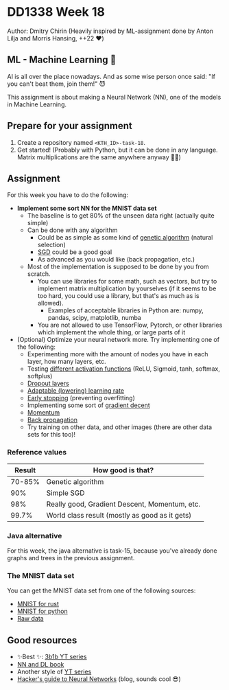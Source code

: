 # DD1338 Week 18

Author: Dmitry Chirin
(Heavily inspired by ML-assignment done by Anton Lilja and Morris Hansing, ++22 ❤️)

## ML - Machine Learning 🤖
AI is all over the place nowadays. And as some wise person once said: "If you can't beat them, join them!" 😈

This assignment is about making a Neural Network (NN), one of the models in Machine Learning.

## Prepare for your assignment

1) Create a repository named `<KTH_ID>-task-18`.
2) Get started! (Probably with Python, but it can be done in any language. 
Matrix multiplications are the same anywhere anyway 🤷‍♂️)

## Assignment

For this week you have to do the following:
- **Implement some sort NN for the MNIST data set**
  - The baseline is to get 80% of the unseen data right (actually quite simple)
  - Can be done with any algorithm
    - Could be as simple as some kind of [genetic algorithm](https://medium.com/towards-data-science/gas-and-nns-6a41f1e8146d) (natural selection)
    - [SGD](https://mohitmishra786687.medium.com/stochastic-gradient-descent-a-basic-explanation-cbddc63f08e0) could be a good goal
    - As advanced as you would like (back propagation, etc.)
  - Most of the implementation is supposed to be done by you from scratch.
    - You can use libraries for some math, such as vectors, but try to implement matrix multiplication by yourselves
    (if it seems to be too hard, you could use a library, but that's as much as is allowed).
      - Examples of acceptable libraries in Python are: numpy, pandas, scipy, matplotlib, numba
    - You are not allowed to use TensorFlow, Pytorch, or other libraries which implement the whole thing, 
    or large parts of it
- (Optional) Optimize your neural network more. Try implementing one of the following:
  - Experimenting more with the amount of nodes you have in each layer, how many layers, etc.
  - Testing [different activation functions](https://www.geeksforgeeks.org/activation-functions-neural-networks/) (ReLU, Sigmoid, tanh, softmax, softplus)
  - [Dropout layers](https://towardsdatascience.com/dropout-in-neural-networks-47a162d621d9/)
  - [Adaptable (lowering) learning rate](https://www.jeremyjordan.me/nn-learning-rate/)
  - [Early stopping](https://en.wikipedia.org/wiki/Early_stopping) (preventing overfitting)
  - Implementing some sort of [gradient decent](https://bhatnagar91.medium.com/how-neural-networks-learn-using-gradient-descent-f48c2e4079a6)
  - [Momentum](https://machinelearningmastery.com/gradient-descent-with-momentum-from-scratch/)
  - [Back propagation](https://www.geeksforgeeks.org/feedforward-neural-network/)
  - Try training on other data, and other images (there are other data sets for this too)! 

### Reference values

| Result | How good is that?                              |
|--------|------------------------------------------------|
| 70-85% | Genetic algorithm                              | 
| 90%    | Simple SGD                                     | 
| 98%    | Really good, Gradient Descent, Momentum, etc.  | 
| 99.7%  | World class result (mostly as good as it gets) |

### Java alternative

For this week, the java alternative is task-15, because you've already done graphs and trees in the previous assignment.

### The MNIST data set

You can get the MNIST data set from one of the following sources:
- [MNIST for rust](https://docs.rs/mnist/latest/mnist/)  
- [MNIST for python](https://pypi.org/project/python-mnist/)  
- [Raw data](http://yann.lecun.com/exdb/mnist/)

## Good resources

- ✨Best ✨: [3b1b YT series](https://www.youtube.com/watch?v=aircAruvnKk&list=PLZHQObOWTQDNU6R1_67000Dx_ZCJB-3pi)
- [NN and DL book](http://neuralnetworksanddeeplearning.com/index.html)
- Another style of [YT series](https://www.youtube.com/playlist?list=PLgcwDw9tMf6gmk0kTvAE0FlZs1S09zJnE)
- [Hacker's guide to Neural Networks](https://karpathy.github.io/neuralnets/) (blog, sounds cool 😎)
